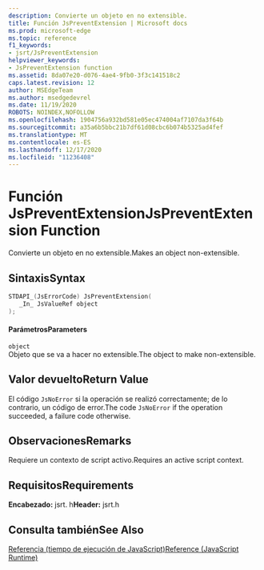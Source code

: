 ```yaml
---
description: Convierte un objeto en no extensible.
title: Función JsPreventExtension | Microsoft docs
ms.prod: microsoft-edge
ms.topic: reference
f1_keywords:
- jsrt/JsPreventExtension
helpviewer_keywords:
- JsPreventExtension function
ms.assetid: 8da07e20-d076-4ae4-9fb0-3f3c141518c2
caps.latest.revision: 12
author: MSEdgeTeam
ms.author: msedgedevrel
ms.date: 11/19/2020
ROBOTS: NOINDEX,NOFOLLOW
ms.openlocfilehash: 1904756a932bd581e05ec474004af7107da3f64b
ms.sourcegitcommit: a35a6b5bbc21b7df61d08cbc6b074b5325ad4fef
ms.translationtype: MT
ms.contentlocale: es-ES
ms.lasthandoff: 12/17/2020
ms.locfileid: "11236408"
---
```

# <span data-ttu-id="fa2ef-103">Función JsPreventExtension</span><span class="sxs-lookup"><span data-stu-id="fa2ef-103">JsPreventExtension Function</span></span>

<span data-ttu-id="fa2ef-104">Convierte un objeto en no extensible.</span><span class="sxs-lookup"><span data-stu-id="fa2ef-104">Makes an object non-extensible.</span></span>  
  
## <span data-ttu-id="fa2ef-105">Sintaxis</span><span class="sxs-lookup"><span data-stu-id="fa2ef-105">Syntax</span></span>  
  
```cpp  
STDAPI_(JsErrorCode) JsPreventExtension(  
   _In_ JsValueRef object  
);  
```  
  
#### <span data-ttu-id="fa2ef-106">Parámetros</span><span class="sxs-lookup"><span data-stu-id="fa2ef-106">Parameters</span></span>  
 `object`  
 <span data-ttu-id="fa2ef-107">Objeto que se va a hacer no extensible.</span><span class="sxs-lookup"><span data-stu-id="fa2ef-107">The object to make non-extensible.</span></span>  
  
## <span data-ttu-id="fa2ef-108">Valor devuelto</span><span class="sxs-lookup"><span data-stu-id="fa2ef-108">Return Value</span></span>  
 <span data-ttu-id="fa2ef-109">El código `JsNoError` si la operación se realizó correctamente; de lo contrario, un código de error.</span><span class="sxs-lookup"><span data-stu-id="fa2ef-109">The code `JsNoError` if the operation succeeded, a failure code otherwise.</span></span>  
  
## <span data-ttu-id="fa2ef-110">Observaciones</span><span class="sxs-lookup"><span data-stu-id="fa2ef-110">Remarks</span></span>  
 <span data-ttu-id="fa2ef-111">Requiere un contexto de script activo.</span><span class="sxs-lookup"><span data-stu-id="fa2ef-111">Requires an active script context.</span></span>  
  
## <span data-ttu-id="fa2ef-112">Requisitos</span><span class="sxs-lookup"><span data-stu-id="fa2ef-112">Requirements</span></span>  
 <span data-ttu-id="fa2ef-113">**Encabezado:** jsrt. h</span><span class="sxs-lookup"><span data-stu-id="fa2ef-113">**Header:** jsrt.h</span></span>  
  
## <span data-ttu-id="fa2ef-114">Consulta también</span><span class="sxs-lookup"><span data-stu-id="fa2ef-114">See Also</span></span>  
 [<span data-ttu-id="fa2ef-115">Referencia (tiempo de ejecución de JavaScript)</span><span class="sxs-lookup"><span data-stu-id="fa2ef-115">Reference (JavaScript Runtime)</span></span>](../chakra-hosting/reference-javascript-runtime.md)
